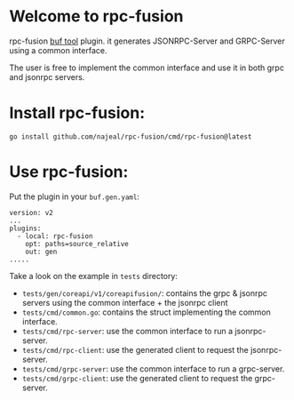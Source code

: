 # Welcome to rpc-fusion

rpc-fusion [buf tool](https://github.com/bufbuild/buf) plugin.
it generates JSONRPC-Server and  GRPC-Server using a common interface.

The user is free to implement the common interface and use it in both grpc and jsonrpc servers.

# Install rpc-fusion:
```go install github.com/najeal/rpc-fusion/cmd/rpc-fusion@latest```

# Use rpc-fusion:

Put the plugin in your `buf.gen.yaml`:
```
version: v2
...
plugins:
  - local: rpc-fusion
    opt: paths=source_relative
    out: gen
.....
```

Take a look on the example in `tests` directory:

- `tests/gen/coreapi/v1/coreapifusion/`: contains the grpc & jsonrpc servers using the common interface + the jsonrpc client
- `tests/cmd/common.go`: contains the struct implementing the common interface.
- `tests/cmd/rpc-server`: use the common interface to run a jsonrpc-server.
- `tests/cmd/rpc-client`: use the generated client to request the jsonrpc-server.
- `tests/cmd/grpc-server`: use the common interface to run a grpc-server.
- `tests/cmd/grpc-client`: use the generated client to request the grpc-server.
